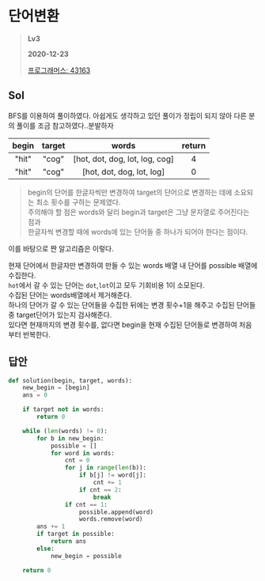 # 단어변환
> **Lv3**
>
> **2020-12-23**
>
> [프로그래머스: 43163](https://programmers.co.kr/learn/courses/30/lessons/43163)


## Sol
BFS를 이용하여 풀이하였다.
아쉽게도 생각하고 있던 풀이가 정립이 되지 않아 다른 분의 풀이를 조금 참고하였다..분발하자


| begin | target | words | return |
| :-----: | :-----: | :----------------: | :-----: |
| "hit"	| "cog"	| [hot, dot, dog, lot, log, cog] |	4
| "hit"	| "cog"	|	[hot, dot, dog, lot, log]	| 0


 > begin의 단어를 한글자씩만 변경하여 target의 단어으로 변경하는 데에 소요되는 최소 횟수를 구하는 문제였다.  
 > 주의해야 할 점은 words와 달리 begin과 target은 그냥 문자열로 주어진다는 점과  
 > 한글자씩 변경할 때에 words에 있는 단어들 중 하나가 되어야 한다는 점이다.  


이를 바탕으로 짠 알고리즘은 이렇다.  


현재 단어에서 한글자만 변경하여 만들 수 있는 words 배열 내 단어를 possible 배열에 수집한다.    
`hot`에서 갈 수 있는 단어는 `dot`,`lot`이고 모두 기회비용 1이 소모된다.  
수집된 단어는 words배열에서 제거해준다.  
하나의 단어가 갈 수 있는 단어들을 수집한 뒤에는 변경 횟수+1을 해주고 수집된 단어들 중 target단어가 있는지 검사해준다.  
있다면 현재까지의 변경 횟수를, 없다면 begin을 현재 수집된 단어들로 변경하여 처음부터 반복한다.  


## 답안
```python
def solution(begin, target, words):
    new_begin = [begin]
    ans = 0

    if target not in words:
        return 0

    while (len(words) != 0):
        for b in new_begin:
            possible = []
            for word in words:
                cnt = 0
                for j in range(len(b)):
                    if b[j] != word[j]:
                        cnt += 1
                    if cnt == 2:
                        break
                if cnt == 1:
                    possible.append(word)
                    words.remove(word)
        ans += 1
        if target in possible:
            return ans
        else:
            new_begin = possible

    return 0
```
